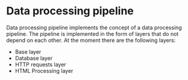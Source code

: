 # Data processing pipeline
Data processing pipeline implements the concept of a data processing pipeline.
The pipeline is implemented in the form of layers that do not depend on each other.
At the moment there are the following layers:
- Base layer
- Database layer
- HTTP requests layer
- HTML Processing layer


